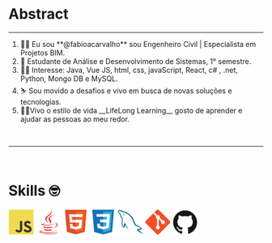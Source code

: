 <h1>Abstract</h1>
<hr>
<ol list-style="none";>
<li >👨‍💻 Eu sou **@fabioacarvalho** sou Engenheiro Civil | Especialista em Projetos BIM. </li>
<li>🌱 Estudante de Análise e Desenvolvimento de Sistemas, 1° semestre. </li>
<li>🐱‍💻 Interesse: Java, Vue JS, html, css, javaScript, React, c# , .net, Python, Mongo DB e MySQL. </li>
<li>⛷ Sou movido a desafios e vivo em busca de novas soluções e tecnologias. </li>
<li>🐱‍🏍Vivo o estilo de vida  __LifeLong Learning__ gosto de aprender e ajudar as pessoas ao meu redor. </li>
</ol>

<br>
<hr>
<br>

<h1>Skills 🤓</h1>

<img width="50px" height="50px" src="https://raw.githubusercontent.com/devicons/devicon/master/icons/javascript/javascript-original.svg" alt="javaScript">        <img width="50px" height="50px" src="https://raw.githubusercontent.com/devicons/devicon/master/icons/java/java-plain.svg" alt="Java"> <img width="50px" height="50px" src="https://raw.githubusercontent.com/devicons/devicon/master/icons/html5/html5-original.svg" alt="HTML5"> <img width="50px" height="50px" src="https://raw.githubusercontent.com/devicons/devicon/master/icons/css3/css3-original.svg" alt="CSS3"> <img width="50px" height="50px" src="https://raw.githubusercontent.com/devicons/devicon/master/icons/mysql/mysql-original.svg" alt="MySQL"> <img width="50px" height="50px" src="https://raw.githubusercontent.com/devicons/devicon/master/icons/git/git-original.svg" alt="Git"> <img width="50px" height="50px" src="https://raw.githubusercontent.com/devicons/devicon/master/icons/github/github-original.svg" alt="GitHub">

<!---
fabioacarvalho/fabioacarvalho is a ✨ special ✨ repository because its `README.md` (this file) appears on your GitHub profile.
You can click the Preview link to take a look at your changes.
--->
